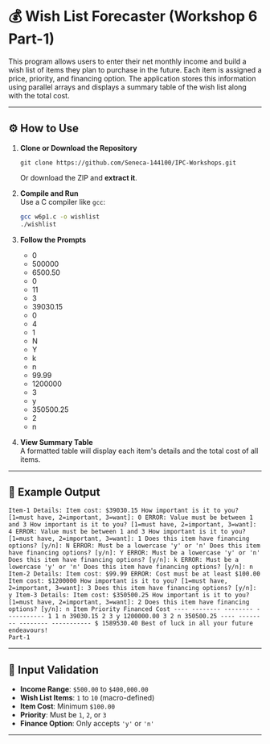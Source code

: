 # 💰 Wish List Forecaster (Workshop 6 Part-1)

This program allows users to enter their net monthly income and build a wish list of items they plan to purchase in the future. Each item is assigned a price, priority, and financing option. The application stores this information using parallel arrays and displays a summary table of the wish list along with the total cost.

---

## ⚙️ How to Use

1. **Clone or Download the Repository**  
   ```
   git clone https://github.com/Seneca-144100/IPC-Workshops.git
   ```
   Or download the ZIP and **extract it**.

2. **Compile and Run**  
   Use a C compiler like `gcc`:
   ```bash
   gcc w6p1.c -o wishlist
   ./wishlist
   ```

4. **Follow the Prompts**
   * 0
   * 500000
   * 6500.50
   * 0
   * 11
   * 3
   * 39030.15
   * 0
   * 4
   * 1
   * N
   * Y
   * k
   * n
   * 99.99
   * 1200000
   * 3
   * y
   * 350500.25
   * 2
   * n
     
6. **View Summary Table**  
   A formatted table will display each item's details and the total cost of all items.

---

## 📌 Example Output

```+--------------------------+ + Wish List Forecaster | +--------------------------+ Enter your monthly NET income: $0 ERROR: You must have a consistent monthly income of at least $500.00 Enter your monthly NET income: $500000 ERROR: Liar! I'll believe you if you enter a value no more than $400000.00 Enter your monthly NET income: $6500.50 How many wish list items do you want to forecast?: 0 ERROR: List is restricted to between 1 and 10 items. How many wish list items do you want to forecast?: 11 ERROR: List is restricted to between 1 and 10 items. How many wish list items do you want to forecast?: 3
Item-1 Details: Item cost: $39030.15 How important is it to you? [1=must have, 2=important, 3=want]: 0 ERROR: Value must be between 1 and 3 How important is it to you? [1=must have, 2=important, 3=want]: 4 ERROR: Value must be between 1 and 3 How important is it to you? [1=must have, 2=important, 3=want]: 1 Does this item have financing options? [y/n]: N ERROR: Must be a lowercase 'y' or 'n' Does this item have financing options? [y/n]: Y ERROR: Must be a lowercase 'y' or 'n' Does this item have financing options? [y/n]: k ERROR: Must be a lowercase 'y' or 'n' Does this item have financing options? [y/n]: n Item-2 Details: Item cost: $99.99 ERROR: Cost must be at least $100.00 Item cost: $1200000 How important is it to you? [1=must have, 2=important, 3=want]: 3 Does this item have financing options? [y/n]: y Item-3 Details: Item cost: $350500.25 How important is it to you? [1=must have, 2=important, 3=want]: 2 Does this item have financing options? [y/n]: n Item Priority Financed Cost ---- -------- -------- ----------- 1 1 n 39030.15 2 3 y 1200000.00 3 2 n 350500.25 ---- -------- -------- ----------- $ 1589530.40 Best of luck in all your future endeavours!
Part-1
```

---

## 🔐 Input Validation

- **Income Range**: `$500.00` to `$400,000.00`
- **Wish List Items**: `1` to `10` (macro-defined)
- **Item Cost**: Minimum `$100.00`
- **Priority**: Must be `1`, `2`, or `3`
- **Finance Option**: Only accepts `'y'` or `'n'`

---
